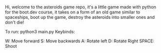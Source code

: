 Hi, welcome to the asteroids game repo, it's a little game made with python for the boot.dev course, it takes on a form of an old game
similar to spaceships, boot up the game, destroy the asteroids into smaller ones and don't die! 


To run:
    python3 main.py
Keybinds:

W: Move forward
S: Move backwards
A: Rotate left
D: Rotate Right
SPACE: Shoot
